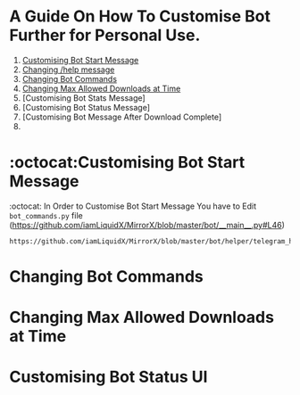 # A Guide On How To Customise Bot Further for Personal Use.

1. [Customising Bot Start Message](https://github.com/destiny6520/modification#Customising-Bot-Start-Message)
2. [Changing /help message](https://github.com/destiny6520/modification#Changing-Bot-Commands)
3. [Changing Bot Commands](https://github.com/destiny6520/modification#Changing-Bot-Commands)
4. [Changing Max Allowed Downloads at Time](https://github.com/destiny6520/modification#Changing-Max-Allowed-Downloads-at-Time)
5. [Customising Bot Stats Message]
6. [Customising Bot Status Message]
7. [Customising Bot Message After Download Complete]
8. 


# :octocat:Customising Bot Start Message
:octocat: In Order to Customise Bot Start Message You have to Edit `bot_commands.py` file (https://github.com/iamLiquidX/MirrorX/blob/master/bot/__main__.py#L46)

    https://github.com/iamLiquidX/MirrorX/blob/master/bot/helper/telegram_helper/bot_commands.py
   

# Changing Bot Commands
# Changing Max Allowed Downloads at Time
# Customising Bot Status UI
